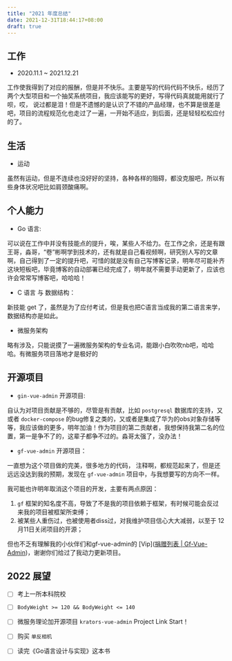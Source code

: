 ```yaml
---
title: "2021 年度总结"
date: 2021-12-31T18:44:17+08:00
draft: true
---
```


<!--more-->

## 工作

- 2020.11.1 ~ 2021.12.21

工作使我得到了对应的报酬，但是并不快乐。主要是写的代码代码不快乐，经历了两个大型项目和一个抽奖系统项目，我应该能写的更好，写得代码真就能用就行了呗，哎， 说过都是泪！但是不遗憾的是认识了不错的产品经理，也不算是很差是吧，项目的流程规范化也走过了一遍，一开始不适应，到后面，还是轻轻松松应付的了。

## 生活

- 运动

虽然有运动，但是不连续也没好好的坚持，各种各样的阻碍，都没克服吧，所以有些身体状况吧比如肩颈酸痛啊。

## 个人能力

- Go 语言:

可以说在工作中并没有技能点的提升，唉，某些人不给力。在工作之余，还是有跟王哥，淼哥，“卷”彬啊学到技术的，还有就是自己看视频啊，研究别人写的文章啊，自己得到了一定的提升吧，可惜的就是没有自己写博客记录，明年尽可能补齐这块短板吧，毕竟博客的自动部署已经完成了，明年就不需要手动更新了，应该也许会常常写博客吧，哈哈哈！

- C 语言 与 数据结构：

新技能 get 了，虽然是为了应付考试，但是我也把C语言当成我的第二语言来学，数据结构亦是如此。

- 微服务架构

略有涉及，只能说摸了一遍微服务架构的专业名词，能跟小白吹吹nb吧，哈哈哈。有微服务项目落地才是极好的

## 开源项目

- `gin-vue-admin` 开源项目: 

自认为对项目贡献是不够的，尽管是有贡献，比如 `postgresql` 数据库的支持，又或者 `docker-compose` 的bug修复之类的，又或者是集成了华为的obs对象存储等等，我应该做的更多，明年加油！作为项目的第二贡献者，我想保持我第二名的位置，第一是争不了的，这辈子都争不过的。淼哥太强了，没办法！

- `gf-vue-admin` 开源项目：

一直想为这个项目做的完美，很多地方的代码， 注释啊，都规范起来了，但是还远远没达到我的预期，发现在 `gf-vue-admin` 项目中，与我想要写的方向不一样。

我可能也许明年取消这个项目的开发，主要有两点原因：

1. `gf` 框架的知名度不高，导致了不是我的项目依赖于框架，有时候可能会反过来我的项目被框架所束缚；
2. 被某些人重伤过，也被使用者diss过，对我维护项目信心大大减弱，以至于 12月11日关闭项目的开源；

但也不乏有理解我的小伙伴们和gf-vue-admin的 [Vip]([捐赠列表 | Gf-Vue-Admin](https://gf-vue-admin.com/docs/coffee))，谢谢你们给过了我动力更新项目。

## 2022 展望

- [ ] 考上一所本科院校
- [ ] `BodyWeight >= 120 && BodyWeight <= 140`
- [ ] 微服务理论加开源项目 `krators-vue-admin` Project Link Start！
- [ ] 购买 `单反相机` 
- [ ] 读完《Go语言设计与实现》这本书

